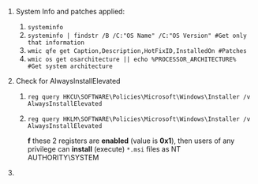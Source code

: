 
1. System Info and patches applied:

	1. `systeminfo`
	2. `systeminfo | findstr /B /C:"OS Name" /C:"OS Version" #Get only that information`
	3. `wmic qfe get Caption,Description,HotFixID,InstalledOn #Patches`
	4. `wmic os get osarchitecture || echo %PROCESSOR_ARCHITECTURE% #Get system architecture`

  
2. Check for AlwaysInstallElevated
	1. `reg query HKCU\SOFTWARE\Policies\Microsoft\Windows\Installer /v AlwaysInstallElevated`
	2. `reg query HKLM\SOFTWARE\Policies\Microsoft\Windows\Installer /v AlwaysInstallElevated`

		**f** these 2 registers are **enabled** (value is **0x1**), then users of any privilege can **install** (execute) `*.msi` files as NT AUTHORITY\SYSTEM

3. 
